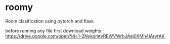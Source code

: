 # roomy
Room clasification using pytorch and flask

before running any file first download weights : https://drive.google.com/open?id=1-2NykomtvREWVWrhJAaj0XMh4lArytAK

